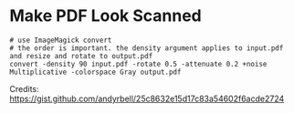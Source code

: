 # Make PDF Look Scanned
```
# use ImageMagick convert
# the order is important. the density argument applies to input.pdf and resize and rotate to output.pdf
convert -density 90 input.pdf -rotate 0.5 -attenuate 0.2 +noise Multiplicative -colorspace Gray output.pdf
```

Credits: https://gist.github.com/andyrbell/25c8632e15d17c83a54602f6acde2724
